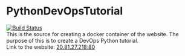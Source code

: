 # PythonDevOpsTutorial
[![Build Status](https://app.travis-ci.com/sagedemage/calc_v2.svg?branch=main)](https://app.travis-ci.com/github/sagedemage/calc_v2) \
This is the source for creating a docker container of the website. The purpose of this is to create a DevOps Python tutorial. \
Link to the website: [20.81.27.218:80](http://20.81.27.218/)
